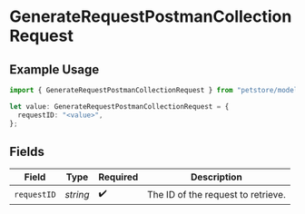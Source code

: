 # GenerateRequestPostmanCollectionRequest

## Example Usage

```typescript
import { GenerateRequestPostmanCollectionRequest } from "petstore/models/operations";

let value: GenerateRequestPostmanCollectionRequest = {
  requestID: "<value>",
};
```

## Fields

| Field                              | Type                               | Required                           | Description                        |
| ---------------------------------- | ---------------------------------- | ---------------------------------- | ---------------------------------- |
| `requestID`                        | *string*                           | :heavy_check_mark:                 | The ID of the request to retrieve. |